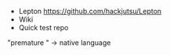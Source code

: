 
* Lepton https://github.com/hackjutsu/Lepton
* Wiki
* Quick test repo


"premature " -> native language

